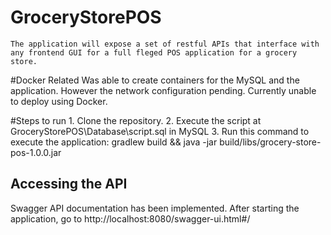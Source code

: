# GroceryStorePOS
	The application will expose a set of restful APIs that interface with any frontend GUI for a full fleged POS application for a grocery store.

#Docker Related
	Was able to create containers for the MySQL and the application. However the network configuration pending.
	Currently unable to deploy using Docker.

#Steps to run
	1. Clone the repository.
	2. Execute the script at GroceryStorePOS\Database\script.sql in MySQL
	3. Run this command to execute the application: gradlew build && java -jar build/libs/grocery-store-pos-1.0.0.jar

## Accessing the API
Swagger API documentation has been implemented. After starting the application, go to http://localhost:8080/swagger-ui.html#/